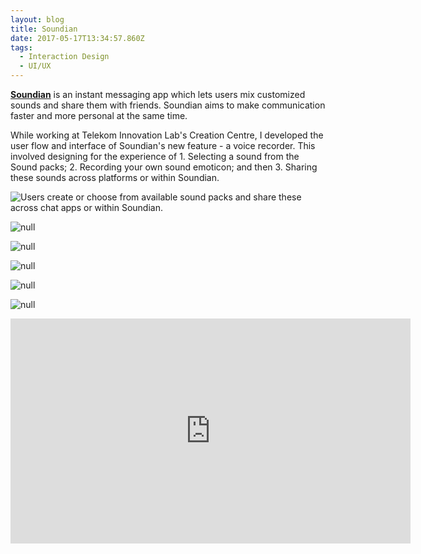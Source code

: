 ```yaml
---
layout: blog
title: Soundian
date: 2017-05-17T13:34:57.860Z
tags:
  - Interaction Design
  - UI/UX
---
```

**[Soundian](https://www.soundian.com/)** is an instant messaging app which lets users mix customized sounds and share them with friends. Soundian aims to make communication faster and more personal at the same time.

While working at Telekom Innovation Lab's Creation Centre, I developed the user flow and interface of Soundian's new feature - a voice recorder. This involved designing for the experience of 1. Selecting a sound from the Sound packs; 2. Recording your own sound emoticon; and then 3. Sharing these sounds across platforms or within Soundian.

![Users create or choose from available sound packs and share these across chat apps or within Soundian.](/images/01Soundian.png)

![null](/images/02Soundian.png)

![null](/images/03Soundian.png)

![null](/images/04Soundian.png)

![null](/images/05Soundian.png)

![null](/images/06Soundian.png)

<iframe src="https://player.vimeo.com/video/217837878" width="640" height="360" frameborder="0" webkitallowfullscreen mozallowfullscreen allowfullscreen></iframe>

